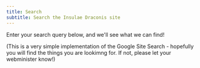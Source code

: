 ```yaml
---
title: Search
subtitle: Search the Insulae Draconis site
---
```


Enter your search query below, and we'll see what we can find!
<script async src="https://cse.google.com/cse.js?cx=061d3c105e6a24b01">
</script>
<div class="gcse-search"></div>
(This is a very simple implementation of the Google Site Search - hopefully you will find the things you are lookimng for. If not, please let your webminister know!)

